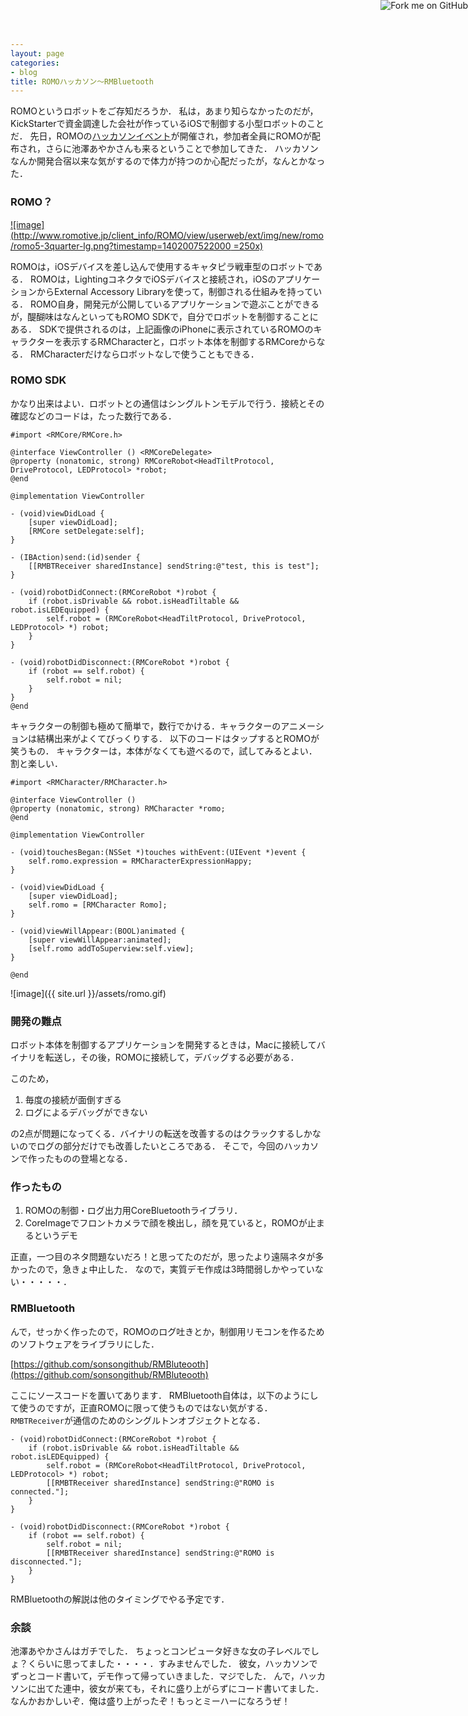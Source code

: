 ```yaml
---
layout: page
categories:
- blog
title: ROMOハッカソン〜RMBluetooth
---
```


<a href="https://github.com/sonsongithub/RMBluteooth"><img style="position: absolute; top: 0; right: 0; border: 0;" src="https://camo.githubusercontent.com/365986a132ccd6a44c23a9169022c0b5c890c387/68747470733a2f2f73332e616d617a6f6e6177732e636f6d2f6769746875622f726962626f6e732f666f726b6d655f72696768745f7265645f6161303030302e706e67" alt="Fork me on GitHub" data-canonical-src="https://s3.amazonaws.com/github/ribbons/forkme_right_red_aa0000.png"></a>

ROMOというロボットをご存知だろうか．
私は，あまり知らなかったのだが，KickStarterで資金調達した会社が作っているiOSで制御する小型ロボットのことだ．
先日，ROMOの[ハッカソンイベント](http://www.romotive.jp/event/hackathon01/index.html)が開催され，参加者全員にROMOが配布され，さらに池澤あやかさんも来るということで参加してきた．
ハッカソンなんか開発合宿以来な気がするので体力が持つのか心配だったが，なんとかなった．

### ROMO？

[![image](http://www.romotive.jp/client_info/ROMO/view/userweb/ext/img/new/romo/romo5-3quarter-lg.png?timestamp=1402007522000 =250x)](http://www.romotive.jp)

ROMOは，iOSデバイスを差し込んで使用するキャタピラ戦車型のロボットである．
ROMOは，LightingコネクタでiOSデバイスと接続され，iOSのアプリケーションからExternal Accessory Libraryを使って，制御される仕組みを持っている．
ROMO自身，開発元が公開しているアプリケーションで遊ぶことができるが，醍醐味はなんといってもROMO SDKで，自分でロボットを制御することにある．
SDKで提供されるのは，上記画像のiPhoneに表示されているROMOのキャラクターを表示するRMCharacterと，ロボット本体を制御するRMCoreからなる．
RMCharacterだけならロボットなしで使うこともできる．

### ROMO SDK

かなり出来はよい．ロボットとの通信はシングルトンモデルで行う．接続とその確認などのコードは，たった数行である．

	#import <RMCore/RMCore.h>
	
	@interface ViewController () <RMCoreDelegate>
	@property (nonatomic, strong) RMCoreRobot<HeadTiltProtocol, DriveProtocol, LEDProtocol> *robot;
	@end
	
	@implementation ViewController
	
	- (void)viewDidLoad {
		[super viewDidLoad];
		[RMCore setDelegate:self];
	}
	
	- (IBAction)send:(id)sender {
		[[RMBTReceiver sharedInstance] sendString:@"test, this is test"];
	}
	
	- (void)robotDidConnect:(RMCoreRobot *)robot {
	    if (robot.isDrivable && robot.isHeadTiltable && robot.isLEDEquipped) {
	        self.robot = (RMCoreRobot<HeadTiltProtocol, DriveProtocol, LEDProtocol> *) robot;
	    }
	}
	
	- (void)robotDidDisconnect:(RMCoreRobot *)robot {
	    if (robot == self.robot) {
	        self.robot = nil;
	    }
	}
	@end

キャラクターの制御も極めて簡単で，数行でかける．キャラクターのアニメーションは結構出来がよくてびっくりする．
以下のコードはタップするとROMOが笑うもの．
キャラクターは，本体がなくても遊べるので，試してみるとよい．割と楽しい．

	#import <RMCharacter/RMCharacter.h>
	
	@interface ViewController ()
	@property (nonatomic, strong) RMCharacter *romo;
	@end
	
	@implementation ViewController
	
	- (void)touchesBegan:(NSSet *)touches withEvent:(UIEvent *)event {
		self.romo.expression = RMCharacterExpressionHappy;
	}
	
	- (void)viewDidLoad {
	    [super viewDidLoad];
		self.romo = [RMCharacter Romo];
	}
	
	- (void)viewWillAppear:(BOOL)animated {
	    [super viewWillAppear:animated];
	    [self.romo addToSuperview:self.view];
	}
	
	@end

![image]({{ site.url }}/assets/romo.gif)

### 開発の難点

ロボット本体を制御するアプリケーションを開発するときは，Macに接続してバイナリを転送し，その後，ROMOに接続して，デバッグする必要がある．

このため，

1. 毎度の接続が面倒すぎる
2. ログによるデバッグができない

の2点が問題になってくる．バイナリの転送を改善するのはクラックするしかないのでログの部分だけでも改善したいところである．
そこで，今回のハッカソンで作ったものの登場となる．

### 作ったもの

1. ROMOの制御・ログ出力用CoreBluetoothライブラリ．
2. CoreImageでフロントカメラで顔を検出し，顔を見ていると，ROMOが止まるというデモ

正直，一つ目のネタ問題ないだろ！と思ってたのだが，思ったより遠隔ネタが多かったので，急きょ中止した．
なので，実質デモ作成は3時間弱しかやっていない・・・・・．

### RMBluetooth

んで，せっかく作ったので，ROMOのログ吐きとか，制御用リモコンを作るためのソフトウェアをライブラリにした．

[https://github.com/sonsongithub/RMBluteooth](https://github.com/sonsongithub/RMBluteooth)

ここにソースコードを置いてあります．
RMBluetooth自体は，以下のようにして使うのですが，正直ROMOに限って使うものではない気がする．
````RMBTReceiver````が通信のためのシングルトンオブジェクトとなる．

	- (void)robotDidConnect:(RMCoreRobot *)robot {
	    if (robot.isDrivable && robot.isHeadTiltable && robot.isLEDEquipped) {
	        self.robot = (RMCoreRobot<HeadTiltProtocol, DriveProtocol, LEDProtocol> *) robot;
			[[RMBTReceiver sharedInstance] sendString:@"ROMO is connected."];
	    }
	}
	
	- (void)robotDidDisconnect:(RMCoreRobot *)robot {
	    if (robot == self.robot) {
	        self.robot = nil;
			[[RMBTReceiver sharedInstance] sendString:@"ROMO is disconnected."];
	    }
	}

RMBluetoothの解説は他のタイミングでやる予定です．

### 余談

池澤あやかさんはガチでした．
ちょっとコンピュータ好きな女の子レベルでしょ？くらいに思ってました・・・・．すみませんでした．
彼女，ハッカソンでずっとコード書いて，デモ作って帰っていきました．マジでした．
んで，ハッカソンに出てた連中，彼女が来ても，それに盛り上がらずにコード書いてました．
なんかおかしいぞ．俺は盛り上がったぞ！もっとミーハーになろうぜ！
